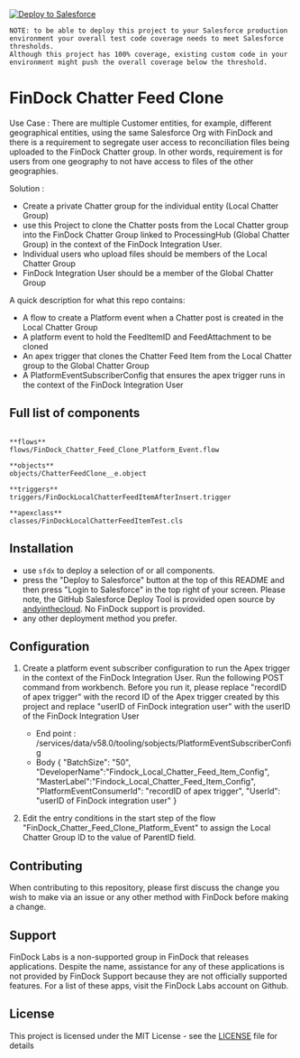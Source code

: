 <a href="https://githubsfdeploy.herokuapp.com?owner=FinDockLabs&repo=findock-reconciliation-chatterpost-clone&ref=Main">
  <img alt="Deploy to Salesforce"
       src="https://raw.githubusercontent.com/afawcett/githubsfdeploy/master/deploy.png">
</a>

```text
NOTE: to be able to deploy this project to your Salesforce production environment your overall test code coverage needs to meet Salesforce thresholds.
Although this project has 100% coverage, existing custom code in your environment might push the overall coverage below the threshold. 
```

# FinDock Chatter Feed Clone

Use Case : There are multiple Customer entities, for example, different geographical entities, using the same Salesforce Org with FinDock and there is a requirement to segregate user access to reconciliation files being uploaded to the FinDock Chatter group. In other words, requirement is for users from one geography to not have access to files of the other geographies.

Solution : 
- Create a private Chatter group for the individual entity (Local Chatter Group)
- use this Project to clone the Chatter posts from the Local Chatter group into the FinDock Chatter Group linked to ProcessingHub (Global Chatter Group) in the context of the FinDock Integration User. 
- Individual users who upload files should be members of the Local Chatter Group
- FinDock Integration User should be a member of the Global Chatter Group


A quick description for what this repo contains:
- A flow to create a Platform event when a Chatter post is created in the Local Chatter Group
- A platform event to hold the FeedItemID and FeedAttachment to be cloned
- An apex trigger that clones the Chatter Feed Item from the Local Chatter group to the Global Chatter Group
- A PlatformEventSubscriberConfig that ensures the apex trigger runs in the context of the FinDock Integration User



## Full list of components

```text

**flows**
flows/FinDock_Chatter_Feed_Clone_Platform_Event.flow

**objects**
objects/ChatterFeedClone__e.object

**triggers**
triggers/FinDockLocalChatterFeedItemAfterInsert.trigger

**apexclass**
classes/FinDockLocalChatterFeedItemTest.cls
```

## Installation
- use `sfdx` to deploy a selection of or all components.
- press the "Deploy to Salesforce" button at the top of this README and then press "Login to Salesforce" in the top right of your screen. Please note, the GitHub Salesforce Deploy Tool is provided open source by [andyinthecloud](http://andyinthecloud.com/category/githubsfdeploy/). No FinDock support is provided.
- any other deployment method you prefer.

## Configuration
1. Create a platform event subscriber configuration to run the Apex trigger in the context of the FinDock Integration User. Run the following POST command from workbench. Before you run it, please replace "recordID of apex trigger" with the record ID of the Apex trigger created by this project and replace  "userID of FinDock integration user" with the userID of the FinDock Integration User

    - End point : /services/data/v58.0/tooling/sobjects/PlatformEventSubscriberConfig
    - Body
    {
    "BatchSize": "50",
    "DeveloperName":"Findock_Local_Chatter_Feed_Item_Config",
    "MasterLabel":"Findock_Local_Chatter_Feed_Item_Config",
    "PlatformEventConsumerId": "recordID of apex trigger",
    "UserId": "userID of FinDock integration user"
    }

2. Edit the entry conditions in the start step of the flow "FinDock_Chatter_Feed_Clone_Platform_Event" to assign the Local Chatter Group ID to the value of ParentID field.

## Contributing

When contributing to this repository, please first discuss the change you wish to make via an issue or any other method with FinDock before making a change.

## Support

FinDock Labs is a non-supported group in FinDock that releases applications. Despite the name, assistance for any of these applications is not provided by FinDock Support because they are not officially supported features. For a list of these apps, visit the FinDock Labs account on Github.

## License

This project is licensed under the MIT License - see the [LICENSE](/LICENSE) file for details
